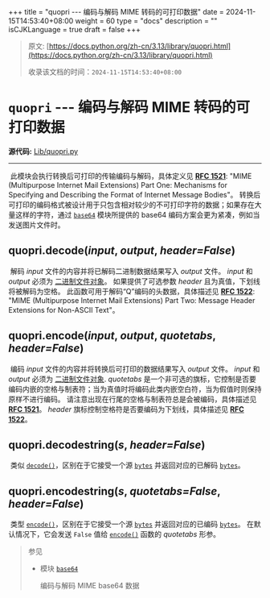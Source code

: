 +++
title = "quopri --- 编码与解码 MIME 转码的可打印数据"
date = 2024-11-15T14:53:40+08:00
weight = 60
type = "docs"
description = ""
isCJKLanguage = true
draft = false
+++

> 原文: [https://docs.python.org/zh-cn/3.13/library/quopri.html](https://docs.python.org/zh-cn/3.13/library/quopri.html)
>
> 收录该文档的时间：`2024-11-15T14:53:40+08:00`

# `quopri` --- 编码与解码 MIME 转码的可打印数据

**源代码:** [Lib/quopri.py](https://github.com/python/cpython/tree/3.13/Lib/quopri.py)

------

​	此模块会执行转换后可打印的传输编码与解码，具体定义见 [**RFC 1521**](https://datatracker.ietf.org/doc/html/rfc1521.html): "MIME (Multipurpose Internet Mail Extensions) Part One: Mechanisms for Specifying and Describing the Format of Internet Message Bodies"。 转换后可打印的编码格式被设计用于只包含相对较少的不可打印字符的数据；如果存在大量这样的字符，通过 [`base64`](https://docs.python.org/zh-cn/3.13/library/base64.html#module-base64) 模块所提供的 base64 编码方案会更为紧凑，例如当发送图片文件时。

## quopri.**decode**(*input*, *output*, *header=False*)

​	解码 *input* 文件的内容并将已解码二进制数据结果写入 *output* 文件。 *input* 和 *output* 必须为 [二进制文件对象](https://docs.python.org/zh-cn/3.13/glossary.html#term-file-object)。 如果提供了可选参数 *header* 且为真值，下划线将被解码为空格。 此函数可用于解码“Q”编码的头数据，具体描述见 [**RFC 1522**](https://datatracker.ietf.org/doc/html/rfc1522.html): "MIME (Multipurpose Internet Mail Extensions) Part Two: Message Header Extensions for Non-ASCII Text"。

## quopri.**encode**(*input*, *output*, *quotetabs*, *header=False*)

​	编码 *input* 文件的内容并将转换后可打印的数据结果写入 *output* 文件。 *input* 和 *output* 必须为 [二进制文件对象](https://docs.python.org/zh-cn/3.13/glossary.html#term-file-object). *quotetabs* 是一个非可选的旗标，它控制是否要编码内嵌的空格与制表符；当为真值时将编码此类内嵌空白符，当为假值时则保持原样不进行编码。 请注意出现在行尾的空格与制表符总是会被编码，具体描述见 [**RFC 1521**](https://datatracker.ietf.org/doc/html/rfc1521.html)。 *header* 旗标控制空格符是否要编码为下划线，具体描述见 [**RFC 1522**](https://datatracker.ietf.org/doc/html/rfc1522.html)。

## quopri.**decodestring**(*s*, *header=False*)

​	类似 [`decode()`](https://docs.python.org/zh-cn/3.13/library/quopri.html#quopri.decode)，区别在于它接受一个源 [`bytes`](https://docs.python.org/zh-cn/3.13/library/stdtypes.html#bytes) 并返回对应的已解码 [`bytes`](https://docs.python.org/zh-cn/3.13/library/stdtypes.html#bytes)。

## quopri.**encodestring**(*s*, *quotetabs=False*, *header=False*)

​	类型 [`encode()`](https://docs.python.org/zh-cn/3.13/library/quopri.html#quopri.encode)，区别在于它接受一个源 [`bytes`](https://docs.python.org/zh-cn/3.13/library/stdtypes.html#bytes) 并返回对应的已编码 [`bytes`](https://docs.python.org/zh-cn/3.13/library/stdtypes.html#bytes)。 在默认情况下，它会发送 `False` 值给 [`encode()`](https://docs.python.org/zh-cn/3.13/library/quopri.html#quopri.encode) 函数的 *quotetabs* 形参。

> 参见
>
> 
>
> - 模块 [`base64`](https://docs.python.org/zh-cn/3.13/library/base64.html#module-base64)
>
>   编码与解码 MIME base64 数据
